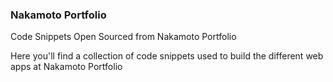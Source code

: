 ### Nakamoto Portfolio

Code Snippets Open Sourced from Nakamoto Portfolio

Here you'll find a collection of code snippets used to build the different web apps at Nakamoto Portfolio
